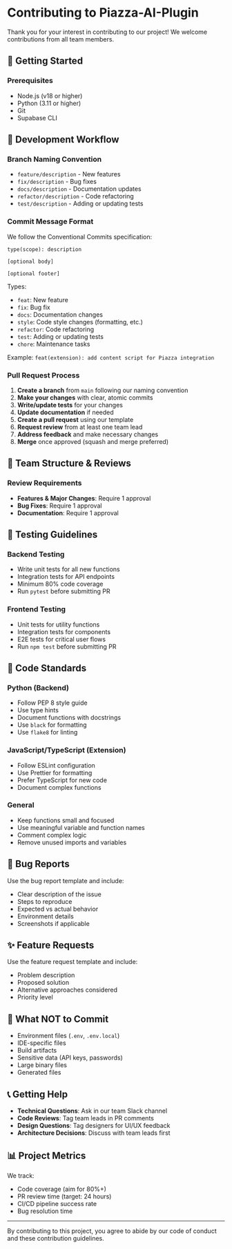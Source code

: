 # Contributing to Piazza-AI-Plugin

Thank you for your interest in contributing to our project! We welcome contributions from all team members.

## 🚀 Getting Started

### Prerequisites

- Node.js (v18 or higher)
- Python (3.11 or higher)
- Git
- Supabase CLI

## 🔄 Development Workflow

### Branch Naming Convention

- `feature/description` - New features
- `fix/description` - Bug fixes
- `docs/description` - Documentation updates
- `refactor/description` - Code refactoring
- `test/description` - Adding or updating tests

### Commit Message Format

We follow the Conventional Commits specification:

```
type(scope): description

[optional body]

[optional footer]
```

Types:

- `feat`: New feature
- `fix`: Bug fix
- `docs`: Documentation changes
- `style`: Code style changes (formatting, etc.)
- `refactor`: Code refactoring
- `test`: Adding or updating tests
- `chore`: Maintenance tasks

Example: `feat(extension): add content script for Piazza integration`

### Pull Request Process

1. **Create a branch** from `main` following our naming convention
2. **Make your changes** with clear, atomic commits
3. **Write/update tests** for your changes
4. **Update documentation** if needed
5. **Create a pull request** using our template
6. **Request review** from at least one team lead
7. **Address feedback** and make necessary changes
8. **Merge** once approved (squash and merge preferred)

## 👥 Team Structure & Reviews

### Review Requirements

- **Features & Major Changes**: Require 1 approval
- **Bug Fixes**: Require 1 approval
- **Documentation**: Require 1 approval

## 🧪 Testing Guidelines

### Backend Testing

- Write unit tests for all new functions
- Integration tests for API endpoints
- Minimum 80% code coverage
- Run `pytest` before submitting PR

### Frontend Testing

- Unit tests for utility functions
- Integration tests for components
- E2E tests for critical user flows
- Run `npm test` before submitting PR

## 📝 Code Standards

### Python (Backend)

- Follow PEP 8 style guide
- Use type hints
- Document functions with docstrings
- Use `black` for formatting
- Use `flake8` for linting

### JavaScript/TypeScript (Extension)

- Follow ESLint configuration
- Use Prettier for formatting
- Prefer TypeScript for new code
- Document complex functions

### General

- Keep functions small and focused
- Use meaningful variable and function names
- Comment complex logic
- Remove unused imports and variables

## 🐛 Bug Reports

Use the bug report template and include:

- Clear description of the issue
- Steps to reproduce
- Expected vs actual behavior
- Environment details
- Screenshots if applicable

## ✨ Feature Requests

Use the feature request template and include:

- Problem description
- Proposed solution
- Alternative approaches considered
- Priority level

## 🚫 What NOT to Commit

- Environment files (`.env`, `.env.local`)
- IDE-specific files
- Build artifacts
- Sensitive data (API keys, passwords)
- Large binary files
- Generated files

## 📞 Getting Help

- **Technical Questions**: Ask in our team Slack channel
- **Code Reviews**: Tag team leads in PR comments
- **Design Questions**: Tag designers for UI/UX feedback
- **Architecture Decisions**: Discuss with team leads first

## 📊 Project Metrics

We track:

- Code coverage (aim for 80%+)
- PR review time (target: 24 hours)
- CI/CD pipeline success rate
- Bug resolution time

---

By contributing to this project, you agree to abide by our code of conduct and these contribution guidelines.
